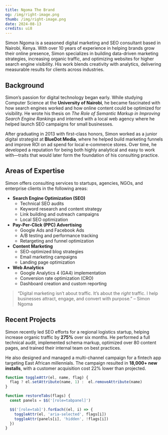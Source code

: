 ```yaml
---
title: Ngoma The Brand
og: /img/right-image.png
thumb: /img/right-image.png
date: 2024-08-13
credits: ui8
---
```


Simon Ngoma is a seasoned digital marketing and SEO consultant based in Nairobi, Kenya. With over 10 years of experience in helping brands grow their online presence, Simon specializes in building data-driven marketing strategies, increasing organic traffic, and optimizing websites for higher search engine visibility. His work blends creativity with analytics, delivering measurable results for clients across industries.

## Background

Simon’s passion for digital technology began early. While studying Computer Science at the **University of Nairobi**, he became fascinated with how search engines worked and how online content could be optimized for visibility. He wrote his thesis on *The Role of Semantic Markup in Improving Search Engine Rankings* and interned with a local web agency where he helped launch SEO campaigns for small businesses.

After graduating in 2013 with first-class honors, Simon worked as a junior digital strategist at **BlueDot Media**, where he helped build marketing funnels and improve ROI on ad spend for local e-commerce stores. Over time, he developed a reputation for being both highly analytical and easy to work with—traits that would later form the foundation of his consulting practice.

## Areas of Expertise

Simon offers consulting services to startups, agencies, NGOs, and enterprise clients in the following areas:

- **Search Engine Optimization (SEO)**
  - Technical SEO audits
  - Keyword research and content strategy
  - Link building and outreach campaigns
  - Local SEO optimization
- **Pay-Per-Click (PPC) Advertising**
  - Google Ads and Facebook Ads
  - A/B testing and performance tracking
  - Retargeting and funnel optimization
- **Content Marketing**
  - SEO-optimized blog strategies
  - Email marketing campaigns
  - Landing page optimization
- **Web Analytics**
  - Google Analytics 4 (GA4) implementation
  - Conversion rate optimization (CRO)
  - Dashboard creation and custom reporting

> “Digital marketing isn’t about traffic. It’s about the *right* traffic. I help businesses attract, engage, and convert with purpose.” – Simon Ngoma

## Recent Projects

Simon recently led SEO efforts for a regional logistics startup, helping increase organic traffic by **275%** over six months. He performed a full technical audit, implemented schema markup, optimized over 80 content pages, and trained their internal team on best practices.

He also designed and managed a multi-channel campaign for a fintech app targeting East African millennials. The campaign resulted in **18,000+ new installs**, with a customer acquisition cost 22% lower than projected.

```js .blue
function toggleAttr(el, name, flag) {
  flag ? el.setAttribute(name, 1) :  el.removeAttribute(name)
}

function restoreTabs(flags) {
  const panels = $$('[role=tabpanel]')

  $$('[role=tab]').forEach((el, i) => {
    toggleAttr(el, 'aria-selected', flags[i])
    toggleAttr(panels[i], 'hidden', !flags[i])
  })
}
